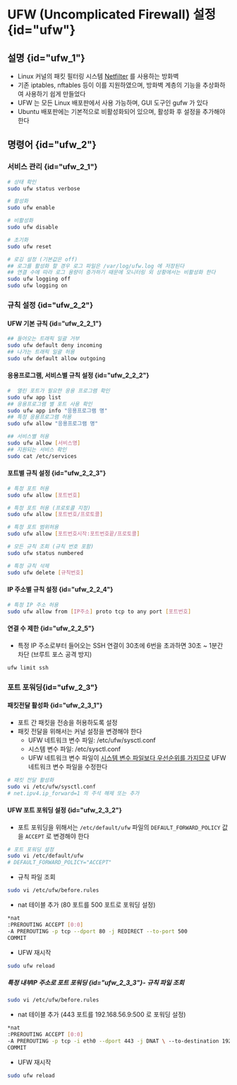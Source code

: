 # UFW (Uncomplicated Firewall) 설정 {id="ufw"}

## 설명 {id="ufw_1"}
- Linux 커널의 패킷 필터링 시스템 [Netfilter](https://netfilter.org/) 를 사용하는 방화벽
- 기존 iptables, nftables 등이 이를 지원하였으며, 방화벽 계층의 기능을 추상화하여 사용하기 쉽게 만들었다
- UFW 는 모든 Linux 배포판에서 사용 가능하며, GUI 도구인 gufw 가 있다
- Ubuntu 배포판에는 기본적으로 비활성화되어 있으며, 활성화 후 설정을 추가해야 한다

## 명령어 {id="ufw_2"}
### 서비스 관리 {id="ufw_2_1"}
```Bash
# 상태 확인
sudo ufw status verbose 

# 활성화
sudo ufw enable

# 비활성화
sudo ufw disable

# 초기화
sudo ufw reset

# 로깅 설정 (기본값은 off)
## 로그를 활성화 할 경우 로그 파일은 /var/log/ufw.log 에 저장된다
## 연결 수에 따라 로그 용량이 증가하기 때문에 모니터링 외 상황에서는 비활성화 한다
sudo ufw logging off
sudo ufw logging on

```
### 규칙 설정 {id="ufw_2_2"}

#### UFW 기본 규칙 {id="ufw_2_2_1"}
```Bash
## 들어오는 트래픽 일괄 거부
sudo ufw default deny incoming
## 나가는 트래픽 일괄 허용
sudo ufw default allow outgoing
```
#### 응용프로그램, 서비스별 규칙 설정 {id="ufw_2_2_2"}
```Bash
#  열린 포트가 필요한 응용 프로그램 확인
sudo ufw app list
## 응용프로그램 별 포트 사용 확인
sudo ufw app info "응용프로그램 명"
## 특정 응용프로그램 허용
sudo ufw allow "응용프로그램 명"

## 서비스별 허용
sudo ufw allow [서비스명]
## 지원되는 서비스 확인
sudo cat /etc/services
```

#### 포트별 규칙 설정 {id="ufw_2_2_3"}
```Bash
# 특정 포트 허용
sudo ufw allow [포트번호]

# 특정 포트 허용 (프로토콜 지정)
sudo ufw allow [포트번호/프로토콜]

# 특정 포트 범위허용
sudo ufw allow [포트번호시작:포트번호끝/프로토콜]

# 모든 규칙 조회 (규칙 번호 포함) 
sudo ufw status numbered

# 특정 규칙 삭제
sudo ufw delete [규칙번호]
```

#### IP 주소별 규칙 설정 {id="ufw_2_2_4"}
```Bash
# 특정 IP 주소 허용
sudo ufw allow from [IP주소] proto tcp to any port [포트번호]
```
#### 연결 수 제한 {id="ufw_2_2_5"}
- 특정 IP 주소로부터 들어오는 SSH 연결이 30초에 6번을 초과하면 30초 ~ 1분간 차단 (브루트 포스 공격 방지)
```Bash
ufw limit ssh
```

### 포트 포워딩{id="ufw_2_3"}

#### 패킷전달 활성화 {id="ufw_2_3_1"}
- 포트 간 패킷을 전송을 허용하도록 설정
- 패킷 전달을 위해서는 커널 설정을 변경해야 한다
  - UFW 네트워크 변수 파일: /etc/ufw/sysctl.conf
  - 시스템 변수 파일: /etc/sysctl.conf
  - UFW 네트워크 변수 파일이 [시스템 변수 파일보다 우선순위를 가지므로](https://manpages.ubuntu.com/manpages/xenial/man8/ufw-framework.8.html) UFW 네트워크 변수 파일을 수정한다
```Bash
# 패킷 전달 활성화
sudo vi /etc/ufw/sysctl.conf
# net.ipv4.ip_forward=1 의 주석 해제 또는 추가
```

#### UFW 포트 포워딩 설정 {id="ufw_2_3_2"}

- 포트 포워딩을 위해서는 `/etc/default/ufw` 파일의 `DEFAULT_FORWARD_POLICY` 값을 `ACCEPT` 로 변경해야 한다
```Bash
# 포트 포워딩 설정
sudo vi /etc/default/ufw
# DEFAULT_FORWARD_POLICY="ACCEPT"
```

- 규칙 파일 조회
```Bash
sudo vi /etc/ufw/before.rules 
```
- nat 테이블 추가 (80 포트를 500 포트로 포워딩 설정)
```Bash
*nat
:PREROUTING ACCEPT [0:0]
-A PREROUTING -p tcp --dport 80 -j REDIRECT --to-port 500
COMMIT
```
- UFW 재시작
```Bash
sudo ufw reload
```
##### 특정  내부IP 주소로 포트 포워딩 {id="ufw_2_3_3"}- 규칙 파일 조회
```Bash
sudo vi /etc/ufw/before.rules 
```
- nat 테이블 추가 (443 포트를 192.168.56.9:500 로 포워딩 설정)
```Bash
*nat 
:PREROUTING ACCEPT [0:0]
-A PREROUTING -p tcp -i eth0 --dport 443 -j DNAT \ --to-destination 192.168.56.9:600
COMMIT
```
- UFW 재시작
```Bash
sudo ufw reload
```






